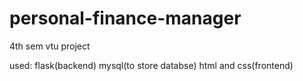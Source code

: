 # personal-finance-manager
4th sem vtu project

used:
flask(backend)
mysql(to store databse)
html and css(frontend)

